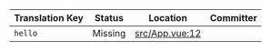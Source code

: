 | Translation Key | Status | Location | Committer |
|-----------------|--------|----------|-----------|
| `hello` | Missing | [src/App.vue:12](https://github.com/staging-gh-org/testRepo/blob/0cfdddb6ce837a95af4e86a127752c0c462239d4/src/App.vue#L12) |  |
